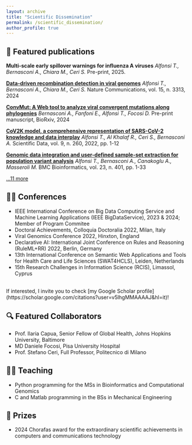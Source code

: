 ```yaml
---
layout: archive
title: "Scientific Dissemination"
permalink: /scientific_dissemination/
author_profile: true
---
```


## 📰 Featured publications

**Multi-scale early spillover warnings for influenza A viruses**
*Alfonsi T., Bernasconi A., Chiara M., Ceri S.*
Pre-print, 2025.

**[Data-driven recombination detection in viral genomes](https://doi.org/10.1038/s41467-024-47464-5)** 
*Alfonsi T., Bernasconi A., Chiara M., Ceri S.* 
Nature Communications, vol. 15, n. 3313, 2024 

**[ConvMut: A Web tool to analyze viral convergent mutations along phylogenies](https://doi.org/10.1101/2024.12.16.628620)**
*Bernasconi A., Fanfoni E., Alfonsi T., Focosi D.*
Pre-print manuscript, BioRxiv, 2024

**[CoV2K model, a comprehensive representation of SARS-CoV-2 knowledge and data interplay](https://doi.org/10.1038/s41597-022-01348-9)** 
*Alfonsi T., Al Khalaf R., Ceri S., Bernasconi A.* 
Scientific Data, vol. 9, n. 260, 2022, pp. 1-12

**[Genomic data integration and user-defined sample-set extraction for population variant analysis](https://doi.org/10.1186/s12859-022-04927-0)** 
*Alfonsi T., Bernasconi A., Canakoglu A., Masseroli M.* 
BMC Bioinformatics, vol. 23, n. 401, pp. 1-33

[...11 more](https://scholar.google.com/citations?view_op=list_works&hl=it&hl=it&user=v5lhgMMAAAAJ)

## 🙋‍♂️ Conferences 
- IEEE International Conference on Big Data Computing Service and Machine Learning Applications (IEEE BigDataService), 2023 & 2024; Member of Program Commitee
- Doctoral Achievements, Colloquia Doctoralia 2022, Milan, Italy
- Viral Genomics Conference 2022, Hinxton, England
- Declarative AI: International Joint Conference on Rules
and Reasoning (RuleML+RR) 2022, Berlin, Germany
- 13th International Conference on Semantic Web Applications and Tools for Health Care and Life Sciences (SWAT4HCLS), Leiden, Netherlands
- 15th Research Challenges in Information Science (RCIS), Limassol, Cyprus

<br>
If interested, I invite you to check [my Google Scholar profile](https://scholar.google.com/citations?user=v5lhgMMAAAAJ&hl=it)!

## 🔍 Featured Collaborators

- Prof. Ilaria Capua, Senior Fellow of Global Health, Johns Hopkins University,
Baltimore
- MD Daniele Focosi, Pisa University Hospital
- Prof. Stefano Ceri, Full Professor, Politecnico di Milano

## 👨‍🏫 Teaching

- Python programming for the MSs in Bioinformatics and Computational Genomics
- C and Matlab programming in the BSs in Mechanical Engineering


## 🏅 Prizes

- 2024 Chorafas award for the extraordinary scientific achievements in computers and communications technology